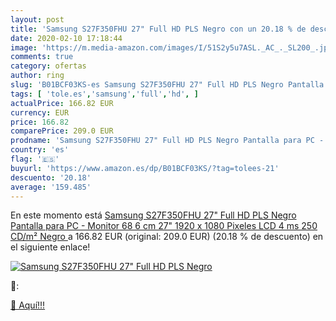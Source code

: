 ```yaml
---
layout: post
title: 'Samsung S27F350FHU 27" Full HD PLS Negro con un 20.18 % de descuento'
date: 2020-02-10 17:18:44
image: 'https://m.media-amazon.com/images/I/51S2y5u7ASL._AC_._SL200_.jpg'
comments: true
category: ofertas
author: ring
slug: 'B01BCF03KS-es Samsung S27F350FHU 27" Full HD PLS Negro Pantalla para PC...'
tags: [ 'tole.es','samsung','full','hd', ]
actualPrice: 166.82 EUR
currency: EUR
price: 166.82
comparePrice: 209.0 EUR
prodname: 'Samsung S27F350FHU 27" Full HD PLS Negro Pantalla para PC - Monitor  68 6 cm  27"   1920 x 1080 Pixeles  LCD  4 ms  250 CD/m²  Negro '
country: 'es'
flag: '🇪🇸'
buyurl: 'https://www.amazon.es/dp/B01BCF03KS/?tag=tolees-21'
descuento: '20.18'
average: '159.485'
---
```


En este momento está [Samsung S27F350FHU 27" Full HD PLS Negro Pantalla para PC - Monitor  68 6 cm  27"   1920 x 1080 Pixeles  LCD  4 ms  250 CD/m²  Negro ](https://www.amazon.es/dp/B01BCF03KS/?tag=tolees-21) a 166.82 EUR (original: 209.0 EUR) (20.18 %  de descuento) en el siguiente enlace!

[![Samsung S27F350FHU 27" Full HD PLS Negro](https://m.media-amazon.com/images/I/51S2y5u7ASL._AC_._SL200_.jpg)](https://www.amazon.es/dp/B01BCF03KS/?tag=tolees-21)

🔎:


[🛒 Aquí!!!](https://www.amazon.es/dp/B01BCF03KS/?tag=tolees-21)
